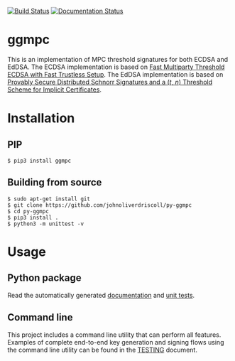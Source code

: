 [![Build Status](https://app.travis-ci.com/johnoliverdriscoll/py-ggmpc.svg?branch=master)](https://app.travis-ci.com/johnoliverdriscoll/py-ggmpc)
[![Documentation Status](https://readthedocs.org/projects/py-ggmpc/badge/?version=latest)](https://py-ggmpc.readthedocs.io/en/latest/?badge=latest)

# ggmpc

This is an implementation of MPC threshold signatures for both ECDSA and EdDSA.
The ECDSA implementation is based on [Fast Multiparty Threshold ECDSA with Fast
Trustless Setup](https://eprint.iacr.org/2019/114.pdf). The EdDSA implementation is based on [Provably Secure Distributed Schnorr Signatures and a (*t*, *n*)
Threshold Scheme for Implicit Certificates](https://github.com/ZenGo-X/multi-party-schnorr/blob/master/papers/provably_secure_distributed_schnorr_signatures_and_a_threshold_scheme.pdf).

# Installation

## PIP

```shell
$ pip3 install ggmpc
```

## Building from source

```shell
$ sudo apt-get install git
$ git clone https://github.com/johnoliverdriscoll/py-ggmpc
$ cd py-ggmpc
$ pip3 install .
$ python3 -m unittest -v
```

# Usage

## Python package

Read the automatically generated [documentation](https://py-ggmpc.readthedocs.io/en/latest/?badge=latest) and [unit tests](https://github.com/johnoliverdriscoll/py-ggmpc/blob/master/test).

## Command line

This project includes a command line utility that can perform all features.
Examples of complete end-to-end key generation and signing flows using the
command line utility can be found in the [TESTING](TESTING.md) document.
